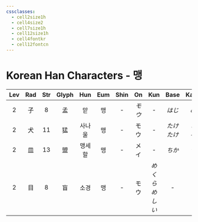 ```yaml
---
cssclasses:
  - cell2size1h
  - cell4size2
  - cell7size1h
  - cell12size1h
  - cell4fontkr
  - cell12fontcn
---
```


# Korean Han Characters - 맹

| Lev | Rad | Str | Glyph | Hun | Eum | Shin |  On  |     Kun      |    Base    |   Kana   | Simp | Man  |  Can   | Viet |
| :-: | :-: | :-: | :---: | :-: | :-: | :--: | :--: | :----------: | :--------: | :------: | :--: | :--: | :----: | :--: |
|  2  |  子  |  8  |   孟   |  맏  |  맹  |  -   | *モウ* |      -       |    *はじ*    |   *め*    |  -   | mèng | maang6 | mạnh |
|  2  |  犬  | 11  |   猛   | 사나울 |  맹  |  -   |  モウ  |      -       | *たけ<br>たけ* | *し<br>る* |  -   | měng | maang5 | mãnh |
|  2  |  皿  | 13  |   盟   | 맹세할 |  맹  |  -   |  メイ  |      -       |    *ちか*    |   *う*    |  -   | méng | mang4  | minh |
|  2  |  目  |  8  |   盲   | 소경  |  맹  |  -   |  モウ  | *めくら<br>めしい* |     -      |    -     |  -   | máng | maang4 | manh |
